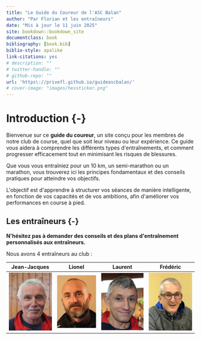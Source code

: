 ```yaml
--- 
title: "Le Guide du Coureur de l'ASC Balan"
author: "Par Florian et les entraîneurs"
date: "Mis à jour le 11 juin 2025"
site: bookdown::bookdown_site
documentclass: book
bibliography: [book.bib]
biblio-style: apalike
link-citations: yes
# description: ""
# twitter-handle: ""
# github-repo: ""
url: 'https\://privefl.github.io/guideascbalan/'
# cover-image: "images/hexsticker.png"
---
```




# Introduction {-}

Bienvenue sur ce **guide du coureur**, un site conçu pour les membres de notre club de course, quel que soit leur niveau ou leur expérience.
Ce guide vous aidera à comprendre les différents types d'entraînements, et comment progresser efficacement tout en minimisant les risques de blessures.

Que vous vous entraîniez pour un 10 km, un semi-marathon ou un marathon,
vous trouverez ici les principes fondamentaux et des conseils pratiques pour atteindre vos objectifs.

L'objectif est d'apprendre à structurer vos séances de manière intelligente,
en fonction de vos capacités et de vos ambitions, afin d'améliorer vos performances en course à pied.


## Les entraîneurs {-}

**N'hésitez pas à demander des conseils et des plans d'entraînement personnalisés aux entraîneurs.**

Nous avons 4 entraîneurs au club :

Jean-Jacques            |  Lionel                   | Laurent     |  Frédéric
:-------------------------:|:-------------------------:|:-------------------------:|:-------------------------:
![](photos/jean-jacques_berrard.png) | ![](photos/lionel_salmon.png) | ![](photos/laurent_rognard.png) | ![](photos/frederic_berlioz.png)

